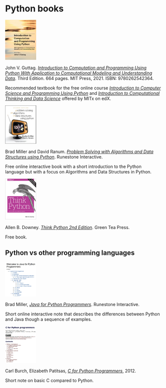# Python books

<div markdown="1" class="float-left">
<img src="guttag3ed.jpg" width="100">

John V. Guttag. [_Introduction to Computation and Programming Using Python With Application to Computational Modeling and Understanding Data_](https://mitpress.mit.edu/books/introduction-computation-and-programming-using-python-third-edition). Third Edition. 664 pages. MIT Press, 2021. ISBN: 9780262542364.

Recommended textbook for the free online course [_Introduction to Computer Science and Programming Using Python_](https://www.edx.org/course/introduction-to-computer-science-and-programming-7) and [_Introduction to Computational Thinking and Data Science_](https://www.edx.org/course/introduction-computational-thinking-data-mitx-6-00-2x-6) offered by MITx on edX.
</div>

<div markdown="1" class="float-left">
<img src="miller-ranum.jpg" width="100">

Brad Miller and David Ranum. [_Problem Solving with Algorithms and Data Structures using Python_](https://runestone.academy/ns/books/published/pythonds/index.html). Runestone Interactive.

Free online interactive book with a short introduction to the Python language but with a focus on Algorithms and Data Structures in Python.
</div>

<div markdown="1" class="float-left">
<img src="think_python2e.jpg" width="100">

Allen B. Downey. [_Think Python 2nd Edition_](http://greenteapress.com/wp/think-python-2e/). Green Tea Press.

Free book.
</div>

## Python vs other programming languages

<div markdown="1" class="float-left">
<img src="miller.jpg" width="100">

Brad Miller, [_Java for Python Programmers_](https://runestone.academy/ns/books/published/java4python/index.html). Runestone Interactive.

Short online interactive note that describes the differences between Python and Java though a sequence of examples.
</div>

<div markdown="1" class="float-left">
<img src="burch-patitsas.jpg" width="100">

Carl Burch, Elizabeth Patitsas, [_C for Python Programmers_](http://www.cs.toronto.edu/~patitsas/cs190/c_for_python.html), 2012.

Short note on basic C compared to Python.
</div>
	    

